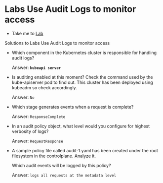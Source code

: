 # Labs Use Audit Logs to monitor access
  - Take me to [Lab](https://kodekloud.com/courses/1378608/lectures/31733999)

Solutions to Labs Use Audit Logs to monitor access

- Which component in the Kubernetes cluster is responsible for handling audit logs?

    Answer: **`kubeapi server`**

- Is auditing enabled at this moment? Check the command used by the kube-apiserver pod to find out. This cluster has been deployed using kubeadm so check accordingly.

    Answer: `No`

- Which stage generates events when a request is complete?

    Answer: `ResponseComplete`


- In an audit policy object, what level would you configure for highest verbosity of logs?

    Answer: `RequestResponse`

- A sample policy file called audit-1.yaml has been created under the root filesystem in the controlplane. Analyze it.

    Which audit events will be logged by this policy?

    Answer: `logs all requests at the metadata level`
